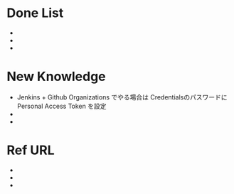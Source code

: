 # Done List

* 
* 
* 

# New Knowledge

* Jenkins + Github Organizations でやる場合は Credentialsのパスワードに Personal Access Token を設定
* 
* 

# Ref URL

* 
* 
* 
